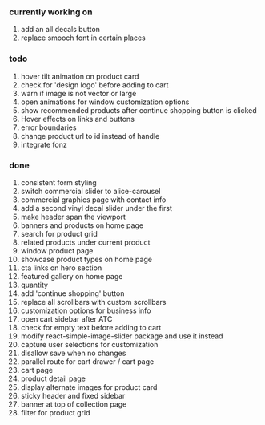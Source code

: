 ### currently working on

1. add an all decals button
2. replace smooch font in certain places

### todo

1. hover tilt animation on product card
2. check for 'design logo' before adding to cart
3. warn if image is not vector or large
4. open animations for window customization options
5. show recommended products after continue shopping button is clicked
6. Hover effects on links and buttons
7. error boundaries
8. change product url to id instead of handle
9. integrate fonz

### done

1. consistent form styling
2. switch commercial slider to alice-carousel
3. commercial graphics page with contact info
4. add a second vinyl decal slider under the first
5. make header span the viewport
6. banners and products on home page
7. search for product grid
8. related products under current product
9. window product page
10. showcase product types on home page
11. cta links on hero section
12. featured gallery on home page
13. quantity
14. add 'continue shopping' button
15. replace all scrollbars with custom scrollbars
16. customization options for business info
17. open cart sidebar after ATC
18. check for empty text before adding to cart
19. modify react-simple-image-slider package and use it instead
20. capture user selections for customization
21. disallow save when no changes
22. parallel route for cart drawer / cart page
23. cart page
24. product detail page
25. display alternate images for product card
26. sticky header and fixed sidebar
27. banner at top of collection page
28. filter for product grid
